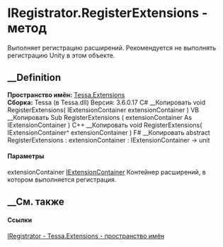 # IRegistrator.RegisterExtensions - метод
Выполняет регистрацию расширений. Рекомендуется не выполнять регистрацию Unity
в этом объекте.
##  __Definition
 **Пространство имён:** [Tessa.Extensions](N_Tessa_Extensions.htm)  
 **Сборка:** Tessa (в Tessa.dll) Версия: 3.6.0.17
C# __Копировать
     void RegisterExtensions(
    	IExtensionContainer extensionContainer
    )
VB __Копировать
     Sub RegisterExtensions ( 
    	extensionContainer As IExtensionContainer
    )
C++ __Копировать
     void RegisterExtensions(
    	IExtensionContainer^ extensionContainer
    )
F# __Копировать
     abstract RegisterExtensions : 
            extensionContainer : IExtensionContainer -> unit 
#### Параметры
extensionContainer
[IExtensionContainer](T_Tessa_Extensions_IExtensionContainer.htm)
    Контейнер расширений, в котором выполняется регистрация.
##  __См. также
#### Ссылки
[IRegistrator - ](T_Tessa_Extensions_IRegistrator.htm)
[Tessa.Extensions - пространство имён](N_Tessa_Extensions.htm)
